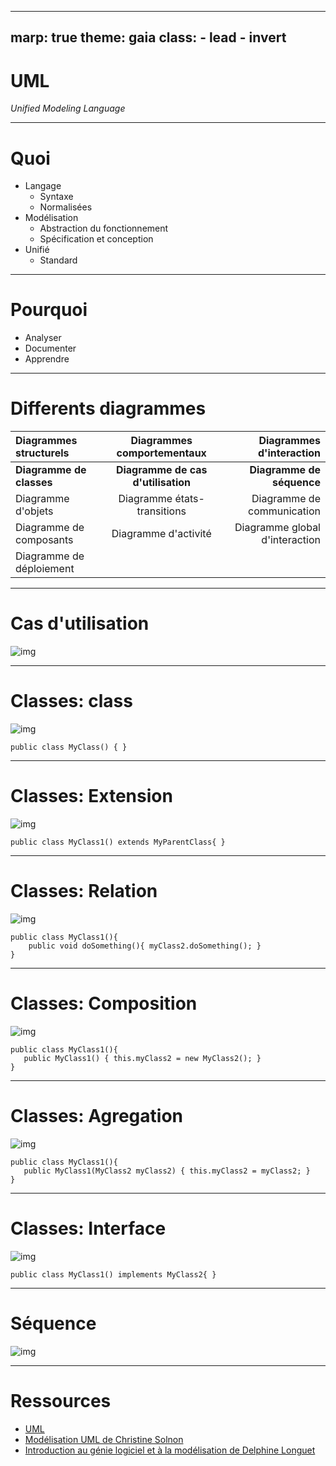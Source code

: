 ---
marp: true
theme: gaia
class:
    - lead
    - invert
 ---
 # UML
 _Unified Modeling Language_

 ---
 # Quoi
* Langage
  * Syntaxe
  * Normalisées
* Modélisation
  * Abstraction du fonctionnement
  * Spécification et conception
* Unifié
  * Standard

 ---
# Pourquoi
* Analyser
* Documenter
* Apprendre

 ---
# Differents diagrammes
|Diagrammes structurels|Diagrammes comportementaux|Diagrammes d'interaction|
| :--------------- |:---------------:| -----:|
|**Diagramme de classes**|**Diagramme de cas d'utilisation**|**Diagramme de séquence**|
| Diagramme d'objets|Diagramme états-transitions|Diagramme de communication|
| Diagramme de composants|Diagramme d'activité|Diagramme global d'interaction|
|Diagramme de déploiement|||

 ---
 # Cas d'utilisation
![img](./assets/uml/usecase.png)

 ---
 # Classes: class
![img](./assets/uml/class.png)
```
public class MyClass() { }
```

 ---
 # Classes: Extension
![img](./assets/uml/extension.png)
```
public class MyClass1() extends MyParentClass{ }
```

 ---
 # Classes: Relation
 ![img](./assets/uml/relation.png)
```
public class MyClass1(){
    public void doSomething(){ myClass2.doSomething(); }
}
```

 ---
 # Classes: Composition
 ![img](./assets/uml/composition.png)
 ```
public class MyClass1(){
    public MyClass1() { this.myClass2 = new MyClass2(); }
}
 ```

 ---
 # Classes: Agregation
 ![img](./assets/uml/agregation.png)
 ```
public class MyClass1(){
    public MyClass1(MyClass2 myClass2) { this.myClass2 = myClass2; }
}
 ```

 ---
 # Classes: Interface
 ![img](./assets/uml/interface.png)
 ```
public class MyClass1() implements MyClass2{ }
 ```

 ---
 # Séquence
 ![img](./assets/uml/sequence.png)

 ---
 # Ressources

 * [UML](https://www.lucidchart.com/pages/fr/langage-uml#:~:text=Le%20langage%20UML%20(Unified%20Modeling,et%20riche%20s%C3%A9mantiquement%20et%20syntaxiquement))
 * [Modélisation UML de Christine Solnon](https://perso.liris.cnrs.fr/christine.solnon/coursUML.pdf)
 * [Introduction au génie logiciel
et à la modélisation de
Delphine Longuet](https://www.lri.fr/~longuet/Enseignements/17-18/Et3-UML/)